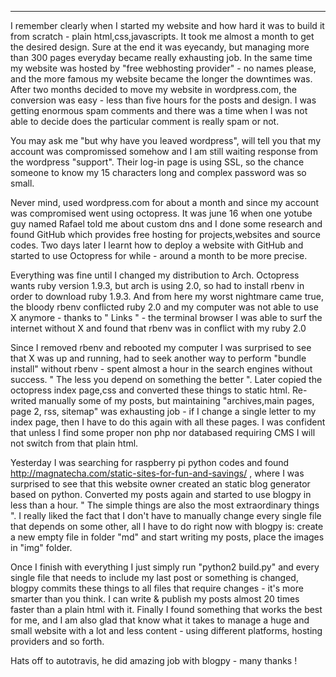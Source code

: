 
---

I remember clearly when I started my website and how hard it was to build it from scratch - plain html,css,javascripts. It took me almost a month to get the desired design. Sure at the end it was eyecandy, but managing more than 300 pages everyday became really exhausting job. In the same time my website was hosted by "free webhosting provider" - no names please, and the more famous my website became the longer the downtimes was. After two months decided to move my website in wordpress.com, the conversion was easy - less than five hours for the posts and design. I was getting enormous spam comments and there was a time when I was not able to decide does the particular comment is really spam or not.

You may ask me "but why have you leaved wordpress", will tell you that my account was compromissed somehow and I am still waiting response from the wordpress "support". Their log-in page is using SSL, so the chance someone to know my 15 characters long and complex password was so small.

Never mind, used wordpress.com for about a month and since my account was compromised went using octopress. It was june 16 when one yotube guy named Rafael told me about custom dns and I done some research and found GitHub which provides free hosting for projects,websites and source codes. Two days later I learnt how to deploy a website with GitHub and started to use Octopress for while - around a month to be more precise.

Everything was fine until I changed my distribution to Arch. Octopress wants ruby version 1.9.3, but arch is using 2.0, so had to install rbenv in order to download ruby 1.9.3. And from here my worst nightmare came true, the bloody rbenv conflicted ruby 2.0 and my computer was not able to use X anymore - thanks to " Links " - the terminal browser I was able to surf the internet without X and found that rbenv was in conflict with my ruby 2.0

Since I removed rbenv and rebooted my computer I was surprised to see that X was up and running, had to seek another way to perform "bundle install" without rbenv - spent almost a hour in the search engines without success. " The less you depend on something the better ". Later copied the octopress index page,css and converted these things to static html. Re-writed manually some of my posts, but maintaining "archives,main pages, page 2, rss, sitemap" was exhausting job - if I change a single letter to my index page, then I have to do this again with all these pages. I was confident that unless I find some proper non php nor databased requiring CMS I will not switch from that plain html.

 Yesterday I was searching for raspberry pi python codes and found http://magnatecha.com/static-sites-for-fun-and-savings/ , where I was surprised to see that this website owner created an static blog generator based on python. Converted my posts again and started to use blogpy in less than a hour. " The simple things are also the most extraordinary things ". I really liked the fact that I don't have to manually change every single file that depends on some other, all I have to do right now with blogpy is: create a new empty file in folder "md" and start writing my posts, place the images in "img" folder.

Once I finish with everything I just simply run "python2 build.py" and every single file that needs to include my last post or something is changed, blogpy commits these things to all files that require changes - it's more smarter than you think. I can write & publish my posts almost 20 times faster than a plain html with it. Finally I found something that works the best for me, and I am also glad that know what it takes to manage a huge and small website with a lot and less content - using different platforms, hosting providers and so forth.

Hats off to autotravis, he did amazing job with blogpy - many thanks !
